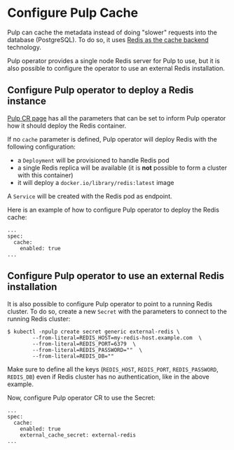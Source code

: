 # Configure Pulp Cache

Pulp can cache the metadata instead of doing "slower" requests into the database (PostgreSQL).
To do so, it uses [Redis as the cache backend](https://pulpproject.org/pulp-operator/docs/admin/guides/configurations/pulp_settings/#cache) technology.

Pulp operator provides a single node Redis server for Pulp to use, but it is also possible to configure the operator to use an external Redis installation.

## Configure Pulp operator to deploy a Redis instance

[Pulp CR page](https://pulpproject.org/pulp-operator/docs/admin/reference/custom_resources/repo_manager/#cache) has all the parameters that can be set to inform Pulp operator how it should deploy the Redis container.

If no `cache` parameter is defined, Pulp operator will deploy Redis with the following configuration:

* a `Deployment` will be provisioned to handle Redis pod
* a single Redis replica will be available (it is **not** possible to form a cluster with this container)
* it will deploy a `docker.io/library/redis:latest` image

A `Service` will be created with the Redis pod as endpoint.

Here is an example of how to configure Pulp operator to deploy the Redis cache:
```
...
spec:
  cache:
    enabled: true
...
```

## Configure Pulp operator to use an external Redis installation

It is also possible to configure Pulp operator to point to a running Redis cluster.
To do so, create a new `Secret` with the parameters to connect to the running Redis cluster:
```
$ kubectl -npulp create secret generic external-redis \
        --from-literal=REDIS_HOST=my-redis-host.example.com  \
        --from-literal=REDIS_PORT=6379  \
        --from-literal=REDIS_PASSWORD=""  \
        --from-literal=REDIS_DB=""
```

Make sure to define all the keys (`REDIS_HOST`, `REDIS_PORT`, `REDIS_PASSWORD`, `REDIS_DB`) even if Redis cluster has
no authentication, like in the above example.

Now, configure Pulp operator CR to use the Secret:
```
...
spec:
  cache:
    enabled: true
    external_cache_secret: external-redis
...
```

